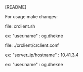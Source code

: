 [README]

For usage make changes:

file: crclient.sh

ex: "user.name" : og.dhekne


file: ./crclient/crclient.conf

ex: "server_ip/hostname" : 10.41.3.4

ex: "user.name" : og.dhekne
